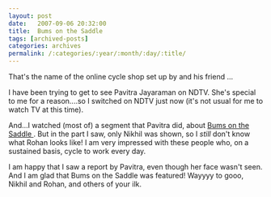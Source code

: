 ```yaml
---
layout: post
date:	2007-09-06 20:32:00
title:  Bums on the Saddle
tags: [archived-posts]
categories: archives
permalink: /:categories/:year/:month/:day/:title/
---
```

That's the name of the online cycle shop set up by <LJ user="rohan_kini"> and his friend <LJ user="nikhile">...

I have been trying to get to see Pavitra Jayaraman on NDTV. She's special to me for a reason....so I switched on NDTV just now (it's not usual for me to watch TV at this time).

And...I watched (most of) a segment that Pavitra did, about <a href="http://www.bumsonthesaddle.com"> Bums on the Saddle </a>. But in the part I saw, only Nikhil was shown, so I *still* don't know what Rohan looks like! I am very impressed with these people who, on a sustained basis, cycle to work every day.

I am happy that I saw a report by Pavitra, even though her face wasn't seen. And I am glad that Bums on the Saddle was featured! Wayyyy to gooo, Nikhil and Rohan, and others of your ilk.
